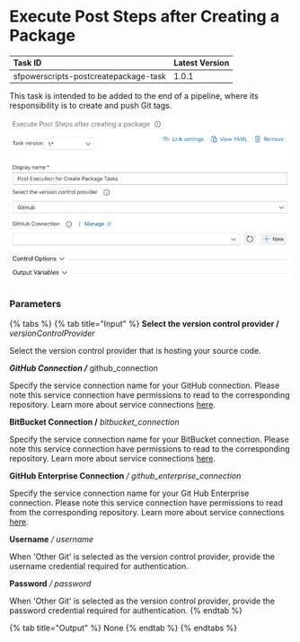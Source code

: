 # Execute Post Steps after Creating a Package

| Task ID | Latest Version |
| :--- | :--- |
| sfpowerscripts-postcreatepackage-task | 1.0.1 |

This task is intended to be added to the end of a pipeline, where its responsibility is to create and push Git tags.

![](../../../.gitbook/assets/screen-shot-2020-07-06-at-9.24.53-am.png)

### Parameters

{% tabs %}
{% tab title="Input" %}
**Select the version control provider /** _versionControlProvider_

Select the version control provider that is hosting your source code.

_**GitHub Connection /**_ github\_connection

Specify the service connection name for your GitHub connection. Please note this service connection have permissions to read to the corresponding repository. Learn more about service connections [here](https://aka.ms/AA3am5s).

**BitBucket Connection /** _bitbucket\_connection_

Specify the service connection name for your BitBucket connection. Please note this service connection have permissions to read to the corresponding repository. Learn more about service connections [here](https://aka.ms/AA3am5s).

**GitHub Enterprise Connection** _/ github\_enterprise\_connection_

Specify the service connection name for your Git Hub Enterprise connection. Please note this service connection have permissions to read from the corresponding repository. Learn more about service connections [here](https://aka.ms/AA3am5s).

**Username** _/ username_

When 'Other Git' is selected as the version control provider, provide the username credential required for authentication.

**Password** _/ password_ 

When 'Other Git' is selected as the version control provider, provide the password credential required for authentication.
{% endtab %}

{% tab title="Output" %}
None
{% endtab %}
{% endtabs %}



